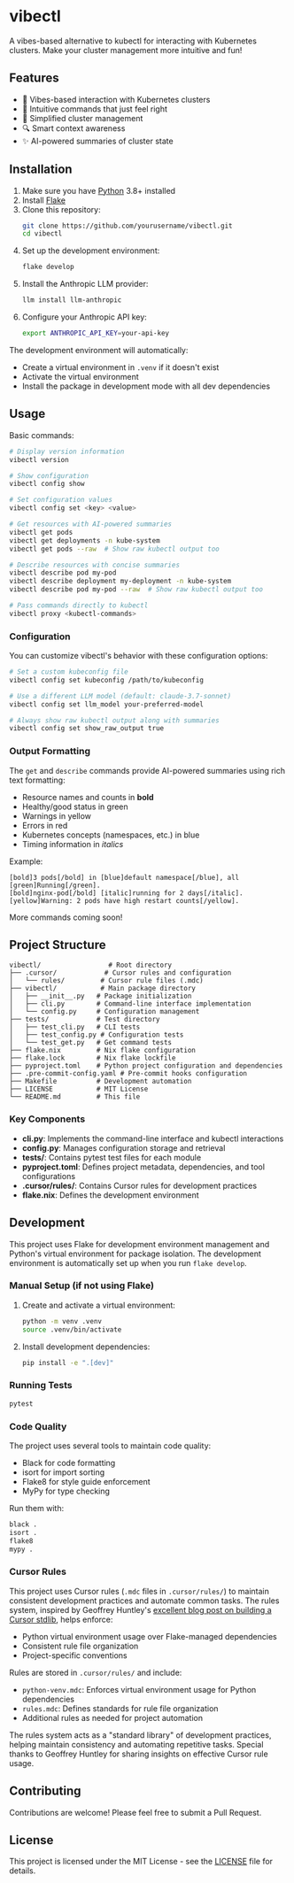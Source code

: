# vibectl

A vibes-based alternative to kubectl for interacting with Kubernetes clusters. Make
your cluster management more intuitive and fun!

## Features

- 🌟 Vibes-based interaction with Kubernetes clusters
- 🚀 Intuitive commands that just feel right
- 🎯 Simplified cluster management
- 🔍 Smart context awareness
- ✨ AI-powered summaries of cluster state

## Installation

1. Make sure you have [Python](https://python.org) 3.8+ installed
2. Install [Flake](https://flake.build)
3. Clone this repository:
   ```zsh
   git clone https://github.com/yourusername/vibectl.git
   cd vibectl
   ```
4. Set up the development environment:
   ```zsh
   flake develop
   ```
5. Install the Anthropic LLM provider:
   ```zsh
   llm install llm-anthropic
   ```
6. Configure your Anthropic API key:
   ```zsh
   export ANTHROPIC_API_KEY=your-api-key
   ```

The development environment will automatically:
- Create a virtual environment in `.venv` if it doesn't exist
- Activate the virtual environment
- Install the package in development mode with all dev dependencies

## Usage

Basic commands:

```zsh
# Display version information
vibectl version

# Show configuration
vibectl config show

# Set configuration values
vibectl config set <key> <value>

# Get resources with AI-powered summaries
vibectl get pods
vibectl get deployments -n kube-system
vibectl get pods --raw  # Show raw kubectl output too

# Describe resources with concise summaries
vibectl describe pod my-pod
vibectl describe deployment my-deployment -n kube-system
vibectl describe pod my-pod --raw  # Show raw kubectl output too

# Pass commands directly to kubectl
vibectl proxy <kubectl-commands>
```

### Configuration

You can customize vibectl's behavior with these configuration options:

```zsh
# Set a custom kubeconfig file
vibectl config set kubeconfig /path/to/kubeconfig

# Use a different LLM model (default: claude-3.7-sonnet)
vibectl config set llm_model your-preferred-model

# Always show raw kubectl output along with summaries
vibectl config set show_raw_output true
```

### Output Formatting

The `get` and `describe` commands provide AI-powered summaries using rich text
formatting:
- Resource names and counts in **bold**
- Healthy/good status in green
- Warnings in yellow
- Errors in red
- Kubernetes concepts (namespaces, etc.) in blue
- Timing information in *italics*

Example:
```
[bold]3 pods[/bold] in [blue]default namespace[/blue], all [green]Running[/green].
[bold]nginx-pod[/bold] [italic]running for 2 days[/italic].
[yellow]Warning: 2 pods have high restart counts[/yellow].
```

More commands coming soon!

## Project Structure

```
vibectl/                 # Root directory
├── .cursor/            # Cursor rules and configuration
│   └── rules/         # Cursor rule files (.mdc)
├── vibectl/           # Main package directory
│   ├── __init__.py   # Package initialization
│   ├── cli.py        # Command-line interface implementation
│   └── config.py     # Configuration management
├── tests/            # Test directory
│   ├── test_cli.py   # CLI tests
│   ├── test_config.py # Configuration tests
│   └── test_get.py   # Get command tests
├── flake.nix         # Nix flake configuration
├── flake.lock        # Nix flake lockfile
├── pyproject.toml    # Python project configuration and dependencies
├── .pre-commit-config.yaml # Pre-commit hooks configuration
├── Makefile          # Development automation
├── LICENSE           # MIT License
└── README.md         # This file
```

### Key Components

- **cli.py**: Implements the command-line interface and kubectl interactions
- **config.py**: Manages configuration storage and retrieval
- **tests/**: Contains pytest test files for each module
- **pyproject.toml**: Defines project metadata, dependencies, and tool configurations
- **.cursor/rules/**: Contains Cursor rules for development practices
- **flake.nix**: Defines the development environment

## Development

This project uses Flake for development environment management and Python's virtual
environment for package isolation. The development environment is automatically set
up when you run `flake develop`.

### Manual Setup (if not using Flake)

1. Create and activate a virtual environment:
   ```zsh
   python -m venv .venv
   source .venv/bin/activate
   ```

2. Install development dependencies:
   ```zsh
   pip install -e ".[dev]"
   ```

### Running Tests

```zsh
pytest
```

### Code Quality

The project uses several tools to maintain code quality:
- Black for code formatting
- isort for import sorting
- Flake8 for style guide enforcement
- MyPy for type checking

Run them with:
```zsh
black .
isort .
flake8
mypy .
```

### Cursor Rules

This project uses Cursor rules (`.mdc` files in `.cursor/rules/`) to maintain
consistent development practices and automate common tasks. The rules system,
inspired by Geoffrey Huntley's [excellent blog post on building a Cursor
stdlib](https://ghuntley.com/stdlib/), helps enforce:

- Python virtual environment usage over Flake-managed dependencies
- Consistent rule file organization
- Project-specific conventions

Rules are stored in `.cursor/rules/` and include:
- `python-venv.mdc`: Enforces virtual environment usage for Python dependencies
- `rules.mdc`: Defines standards for rule file organization
- Additional rules as needed for project automation

The rules system acts as a "standard library" of development practices, helping
maintain consistency and automating repetitive tasks. Special thanks to Geoffrey
Huntley for sharing insights on effective Cursor rule usage.

## Contributing

Contributions are welcome! Please feel free to submit a Pull Request.

## License

This project is licensed under the MIT License - see the [LICENSE](LICENSE) file
for details.

